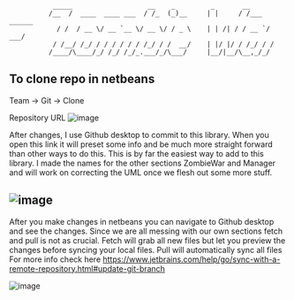                _____                   __    _         _       __          
              /__  /  ____  ____ ___  / /_  (_)__     | |     / /___ ______
                / /  / __ \/ __ `__ \/ __ \/ / _ \    | | /| / / __ `/ ___/
               / /__/ /_/ / / / / / / /_/ / /  __/    | |/ |/ / /_/ / /    
              /____/\____/_/ /_/ /_/_.___/_/\___/     |__/|__/\__,_/_/     
                                                              
                                                             


## To clone repo in netbeans

Team -> Git -> Clone 

Repository URL ![image](https://user-images.githubusercontent.com/117201932/204915163-e5b01b44-8615-4338-8cd5-ca49e593c7b7.png)

After changes, I use Github desktop to commit to this library. When you open this link it will preset some info and be much more straight forward than other ways to do this. 
This is by far the easiest way to add to this library. I made the names for the other sections ZombieWar and Manager and will work on correcting the UML once we flesh out some more stuff. 

![image](https://user-images.githubusercontent.com/117201932/204916760-228a848c-3ea2-451d-a391-f8063646780d.png)
-----------------------------------------------------------------------------------------------------------------


After you make changes in netbeans you can navigate to Github desktop and see the changes. 
Since we are all messing with our own sections fetch and pull is not as crucial. 
Fetch will grab all new files but let you preview the changes before syncing your local files. 
Pull will automatically sync all files 
For more info check here https://www.jetbrains.com/help/go/sync-with-a-remote-repository.html#update-git-branch

![image](https://user-images.githubusercontent.com/117201932/204917468-4aed5fef-b77b-4065-b1da-561deefd4ac6.png)
